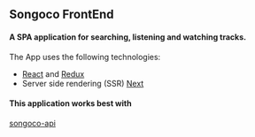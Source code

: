 ## Songoco FrontEnd

#### A SPA application for searching, listening and watching tracks.

The App uses the following technologies:
- [React](https://facebook.github.io/react/) and [Redux](https://github.com/reduxjs/redux)
- Server side rendering (SSR) [Next](https://nextjs.org/)

#### This application works best with
[songoco-api](https://github.com/msbir/songoco-api)
